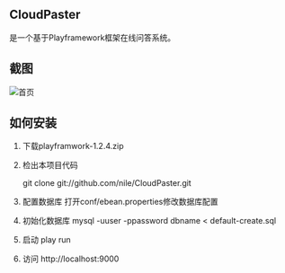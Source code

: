 ## CloudPaster
是一个基于Playframework框架在线问答系统。

## 截图

![首页](http://cloudpaster.com/public/upload/pqdGOnxqTyZptnBTl.png "首页")

## 如何安装
1. 下载playframwork-1.2.4.zip
2. 检出本项目代码

   git clone git://github.com/nile/CloudPaster.git

3. 配置数据库
   打开conf/ebean.properties修改数据库配置
4. 初始化数据库
   mysql -uuser -ppassword dbname < default-create.sql
5. 启动
   play run
6. 访问 http://localhost:9000
